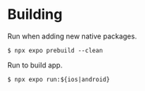 # Building

Run when adding new native packages.

```
$ npx expo prebuild --clean
```

Run to build app.

```
$ npx expo run:${ios|android}
```